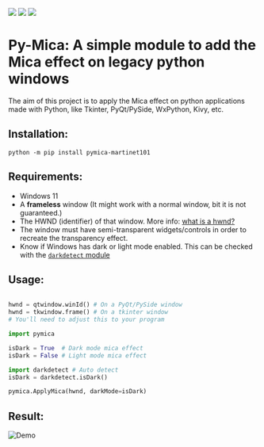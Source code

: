
![](https://img.shields.io/pypi/wheel/pymica-martinet101?style=for-the-badge)
![](https://img.shields.io/pypi/v/pymica-martinet101?style=for-the-badge)
![](https://img.shields.io/pypi/l/pymica-martinet101?style=for-the-badge)
# Py-Mica: A simple module to add the Mica effect on legacy python windows
The aim of this project is to apply the Mica effect on python applications made with Python, like Tkinter, PyQt/PySide, WxPython, Kivy, etc.<br>

## Installation:
```pwsh
python -m pip install pymica-martinet101
```

## Requirements:
 - Windows 11
 - A **frameless** window (It might work with a normal window, bit it is not guaranteed.)
 - The HWND (identifier) of that window. More info: [what is a hwnd?](https://stackoverflow.com/questions/1635645/what-is-hwnd-in-vc) 
 - The window must have semi-transparent widgets/controls in order to recreate the transparency effect.
 - Know if Windows has dark or light mode enabled. This can be checked with the [`darkdetect` module](https://pypi.org/project/darkdetect/)

## Usage:

```python

hwnd = qtwindow.winId() # On a PyQt/PySide window
hwnd = tkwindow.frame() # On a tkinter window
# You'll need to adjust this to your program

import pymica

isDark = True  # Dark mode mica effect
isDark = False # Light mode mica effect

import darkdetect # Auto detect
isDark = darkdetect.isDark()

pymica.ApplyMica(hwnd, darkMode=isDark)
```

## Result:

![Demo](https://github.com/martinet101/pymica/blob/main/img/demo.png?raw=true)
